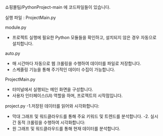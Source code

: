 쇼핑몰팀/PythonProject-main 에 코드파일들이 있습니다.

실행 파일 : ProjectMain.py

module.py
- 프로젝트 실행에 필요한 Python 모듈들을 확인하고, 설치되지 않은 경우 자동으로 설치합니다.

auto.py
- 매 시간마다 자동으로 웹 크롤링을 수행하여 데이터를 파일로 저장합니다.
- 스케줄링 기능을 통해 주기적인 데이터 수집이 가능합니다.


ProjectMain.py
- 터미널에서 실행되는 메인 화면을 구성합니다.
- 사용자 인터페이스(UI) 역할을 하며, 프로젝트의 시작점입니다.

project.py
-1.저장된 데이터를 읽어와 시각화합니다:
  - 막대 그래프 및 워드클라우드를 통해 주요 키워드 및 트렌드를 분석합니다.
-2. 실시간 동적 크롤링을 수행하여 시각화합니다:
  - 원 그래프 및 워드클라우드를 통해 현재 데이터를 분석합니다.
  
